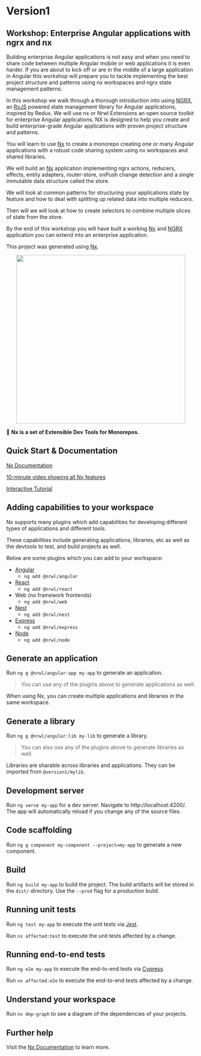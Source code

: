 # Version1

## Workshop: Enterprise Angular applications with ngrx and nx

Building enterprise Angular applications is not easy and when you need to share code between multiple Angular mobile or web applications it is even harder. If you are about to kick off or are in the middle of a large application in Angular this workshop will prepare you to tackle implementing the best project structure and patterns using nx workspaces and ngrx state management patterns.

In this workshop we walk through a thorough introduction into using [NGRX](https://ngrx.io/), an [RxJS](https://rxjs-dev.firebaseapp.com/) powered state management library for Angular applications, inspired by Redux. We will use nx or Nrwl Extensions an open source toolkit for enterprise Angular applications. NX is designed to help you create and build enterprise-grade Angular applications with proven project structure and patterns.

You will learn to use [Nx](https://nx.dev) to create a monorepo creating one or many Angular applications with a robust code sharing system using nx workspaces and shared libraries.

We will build an [Nx](https://nx.dev) application implementing ngrx actions, reducers, effects, entity adapters, router-store, onPush change detection and a single immutable data structure called the store.

We will look at common patterns for structuring your applications state by feature and how to deal with splitting up related data into multiple reducers.

Then will we will look at how to create selectors to combine multiple slices of state from the store.

By the end of this workshop you will have built a working [Nx](https://nx.dev) and [NGRX](https://ngrx.io/) application you can extend into an enterprise application.

This project was generated using [Nx](https://nx.dev).

<p align="center"><img src="https://raw.githubusercontent.com/nrwl/nx/master/nx-logo.png" width="450"></p>

🔎 **Nx is a set of Extensible Dev Tools for Monorepos.**

## Quick Start & Documentation

[Nx Documentation](https://nx.dev/angular)

[10-minute video showing all Nx features](https://nx.dev/angular/getting-started/what-is-nx)

[Interactive Tutorial](https://nx.dev/angular/tutorial/01-create-application)

## Adding capabilities to your workspace

Nx supports many plugins which add capabilities for developing different types of applications and different tools.

These capabilities include generating applications, libraries, etc as well as the devtools to test, and build projects as well.

Below are some plugins which you can add to your workspace:

- [Angular](https://angular.io)
  - `ng add @nrwl/angular`
- [React](https://reactjs.org)
  - `ng add @nrwl/react`
- Web (no framework frontends)
  - `ng add @nrwl/web`
- [Nest](https://nestjs.com)
  - `ng add @nrwl/nest`
- [Express](https://expressjs.com)
  - `ng add @nrwl/express`
- [Node](https://nodejs.org)
  - `ng add @nrwl/node`

## Generate an application

Run `ng g @nrwl/angular:app my-app` to generate an application.

> You can use any of the plugins above to generate applications as well.

When using Nx, you can create multiple applications and libraries in the same workspace.

## Generate a library

Run `ng g @nrwl/angular:lib my-lib` to generate a library.

> You can also use any of the plugins above to generate libraries as well.

Libraries are sharable across libraries and applications. They can be imported from `@version1/mylib`.

## Development server

Run `ng serve my-app` for a dev server. Navigate to http://localhost:4200/. The app will automatically reload if you change any of the source files.

## Code scaffolding

Run `ng g component my-component --project=my-app` to generate a new component.

## Build

Run `ng build my-app` to build the project. The build artifacts will be stored in the `dist/` directory. Use the `--prod` flag for a production build.

## Running unit tests

Run `ng test my-app` to execute the unit tests via [Jest](https://jestjs.io).

Run `nx affected:test` to execute the unit tests affected by a change.

## Running end-to-end tests

Run `ng e2e my-app` to execute the end-to-end tests via [Cypress](https://www.cypress.io).

Run `nx affected:e2e` to execute the end-to-end tests affected by a change.

## Understand your workspace

Run `nx dep-graph` to see a diagram of the dependencies of your projects.

## Further help

Visit the [Nx Documentation](https://nx.dev/angular) to learn more.
